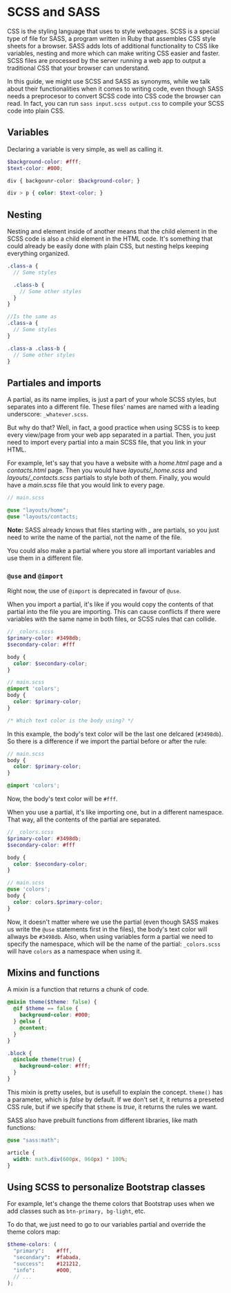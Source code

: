 # SCSS and SASS

CSS is the styling language that uses to style webpages. SCSS is a special type of file for SASS, a program written in Ruby that assembles CSS style sheets for a browser. SASS adds lots of additional functionality to CSS like variables, nesting and more which can make writing CSS easier and faster. SCSS files are processed by the server running a web app to output a traditional CSS that your browser can understand.

In this guide, we might use SCSS and SASS as synonyms, while we talk about their functionalities when it comes to writing code, even though SASS needs a preprocesor to convert SCSS code into CSS code the browser can read. In fact, you can run `sass input.scss output.css` to compile your SCSS code into plain CSS.

## Variables
Declaring a variable is very simple, as well as calling it.

```scss
$background-color: #fff;
$text-color: #000;

div { backgounr-color: $background-color; }

div > p { color: $text-color; }
```

## Nesting
Nesting and element inside of another means that the child element in the SCSS code is also a child element in the HTML code. It's something that could already be easily done with plain CSS, but nesting helps keeping everything organized.

```scss
.class-a {
  // Some styles

  .class-b {
    // Some other styles
  }
}

//Is the same as
.class-a {
  // Some styles
}

.class-a .class-b {
  // Some other styles
}
```

## Partiales and imports
A partial, as its name implies, is just a part of your whole SCSS styles, but separates into a different file. These files' names are named with a leading underscore: `_whatever.scss`.

But why do that? Well, in fact, a good practice when using SCSS is to keep every view/page from your web app separated in a partial. Then, you just need to import every partial into a main SCSS file, that you link in your HTML.

For example, let's say that you have a website with a *home.html* page and a *contacts.html* page. Then you would have *layouts/_home.scss* and *layouts/_contacts.scss* partials to style both of them. Finally, you would have a *main.scss* file that you would link to every page.

```scss
// main.scss

@use "layouts/home";
@use "layouts/contacts;
```

**Note:** SASS already knows that files starting with *_* are partials, so you just need to write the name of the partial, not the name of the file.

You could also make a partial where you store all important variables and use them in a different file.

### `@use` and `@import`
Right now, the use of `@import` is deprecated in favour of `@use`.

When you import a partial, it's like if you would copy the contents of that partial into the file you are importing. This can cause conflicts if there were variables with the same name in both files, or SCSS rules that can collide.

```scss
// _colors.scss
$primary-color: #3498db;
$secondary-color: #fff

body {
  color: $secondary-color;
}

// main.scss
@import 'colors';
body {
  color: $primary-color;
}

/* Which text color is the body using? */
```

In this example, the body's text color will be the last one delcared (`#3498db`). So there is a difference if we import the partial before or after the rule:

```scss
// main.scss
body {
  color: $primary-color;
}

@import 'colors';
```

Now, the body's text color will be `#fff`.

When you use a partial, it's like importing one, but in a different namespace. That way, all the contents of the partial are separated.

```scss
// _colors.scss
$primary-color: #3498db;
$secondary-color: #fff

body {
  color: $secondary-color;
}

// main.scss
@use 'colors';
body {
  color: colors.$primary-color;
}
```

Now, it doesn't matter where we use the partial (even though SASS makes us write the `@use` statements first in the files), the body's text color will allways be `#3498db`. Also, when using variables form a partial we need to specify the namespace, which will be the name of the partial: `_colors.scss` will have `colors` as a namespace when using it.

## Mixins and functions
A mixin is a function that returns a chunk of code.

```scss
@mixin theme($theme: false) {
  @if $theme == false {
    background-color: #000;
  } @else {
    @content;
  }
}

.block {
  @include theme(true) {
    background-color: #fff;
  }
}
```

This mixin is pretty useles, but is usefull to explain the concept. `theme()` has a parameter, which is *false* by default. If we don't set it, it returns a preseted CSS rule, but if we specify that `$theme` is *true*, it returns the rules we want.

SASS also have prebuilt functions from different libraries, like math functions:

```scss
@use "sass:math";

article {
  width: math.div(600px, 960px) * 100%;
}
```

## Using SCSS to personalize Bootstrap classes
For example, let's change the theme colors that Bootstrap uses when we add classes such as `btn-primary, bg-light`, etc.

To do that, we just need to go to our variables partial and override the theme colors map:

```scss
$theme-colors: (
  "primary":    #fff,
  "secondary":  #fabada,
  "success":    #121212,
  "info":       #000,
  // ...
);
```
